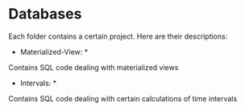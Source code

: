 # Databases

Each folder contains a certain project. Here are their descriptions:

* Materialized-View: *

Contains SQL code dealing with materialized views

* Intervals: *

Contains SQL code dealing with certain calculations of time intervals
